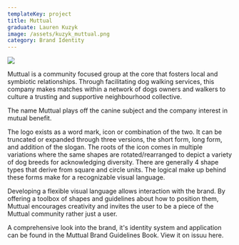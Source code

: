 ```yaml
---
templateKey: project
title: Muttual
graduate: Lauren Kuzyk
image: /assets/kuzyk_muttual.png
category: Brand Identity
---
```

![](/assets/kuzyk_lauren_rfs_pub02_02.jpg)

Muttual is a community focused group at the core that fosters local and symbiotic relationships. Through facilitating dog walking services, this company makes matches within a network of dogs owners and walkers to culture a trusting and supportive neighbourhood collective.

The name Muttual plays off the canine subject and the company interest in mutual benefit.

The logo exists as a word mark, icon or combination of the two. It can be truncated or expanded through three versions, the short form, long form, and addition of the slogan. The roots of the icon comes in multiple variations where the same shapes are rotated/rearranged to depict a variety of dog breeds for acknowledging diversity. There are generally 4 shape types that derive from square and circle units. The logical make up behind these forms make for a recognizable visual language.

Developing a flexible visual language allows interaction with the brand. By offering a toolbox of shapes and guidelines about how to position them, Muttual encourages creativity and invites the user to be a piece of the Muttual community rather just a user.

A comprehensive look into the brand, it's identity system and application can be found in the Muttual Brand Guidelines Book. View it on issuu here.
